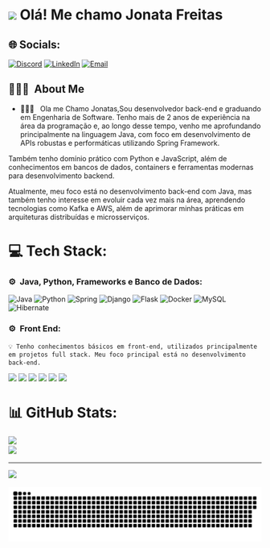 <h1><img src="https://raw.githubusercontent.com/JonataFreitas/JonataFreitas/master/hi.gif" height="30px" style="color:white;"/>  Olá! Me chamo Jonata Freitas</h1> 

## 🌐 Socials:
[![Discord](https://img.shields.io/badge/Discord-%237289DA.svg?logo=discord&logoColor=white)](https://discord.com/users/788895222024765441)  [![LinkedIn](https://img.shields.io/badge/LinkedIn-%230077B5.svg?logo=linkedin&logoColor=white)](https://www.linkedin.com/in/jonatadev)  [![Email](https://img.shields.io/badge/Email-D14836?logo=gmail&logoColor=white)](mailto:jonatasaple@gmail.com)  


</p>

<h2> 👨🏻‍💻 &nbsp;About Me </h2>

- 👨🏻‍💻 &nbsp; Ola me Chamo Jonatas,Sou desenvolvedor back-end e graduando em Engenharia de Software. Tenho mais de 2 anos de experiência na área da programação e, ao longo desse tempo, venho me aprofundando principalmente na linguagem Java, com foco em desenvolvimento de APIs robustas e performáticas utilizando Spring Framework.

Também tenho domínio prático com Python e JavaScript, além de conhecimentos em bancos de dados, containers e ferramentas modernas para desenvolvimento backend.

Atualmente, meu foco está no desenvolvimento back-end com Java, mas também tenho interesse em evoluir cada vez mais na área, aprendendo tecnologias como Kafka e AWS, além de aprimorar minhas práticas em arquiteturas distribuídas e microsserviços.

# 💻 Tech Stack:
<h3>⚙️ &nbsp;Java, Python, Frameworks e Banco de Dados:</h3>
<p>

![Java](https://img.shields.io/badge/Java-007396?style=for-the-badge&logo=coffeescript&logoColor=white)  ![Python](https://img.shields.io/badge/Python-3670A0?style=for-the-badge&logo=python&logoColor=ffdd54)  ![Spring](https://img.shields.io/badge/Spring-%236DB33F.svg?style=for-the-badge&logo=spring&logoColor=white)   ![Django](https://img.shields.io/badge/Django-%23092E20.svg?style=for-the-badge&logo=django&logoColor=white)   ![Flask](https://img.shields.io/badge/Flask-%23000.svg?style=for-the-badge&logo=flask&logoColor=white)   ![Docker](https://img.shields.io/badge/Docker-%230db7ed.svg?style=for-the-badge&logo=docker&logoColor=white)  ![MySQL](https://img.shields.io/badge/MySQL-4479A1.svg?style=for-the-badge&logo=mysql&logoColor=white)  ![Hibernate](https://img.shields.io/badge/Hibernate-59666C?style=for-the-badge&logo=hibernate&logoColor=white)  

<h3>⚙️ &nbsp;Front End:</h3>
<p>
</p>

    💡 Tenho conhecimentos básicos em front-end, utilizados principalmente em projetos full stack. Meu foco principal está no desenvolvimento back-end.
<p> <img src="https://img.shields.io/badge/HTML5-E34F26?style=for-the-badge&logo=html5&logoColor=white"/> <img src="https://img.shields.io/badge/CSS3-1572B6?style=for-the-badge&logo=css3&logoColor=white"/> <img src="https://img.shields.io/badge/JavaScript-F7DF1E?style=for-the-badge&logo=javascript&logoColor=black"/> <img src="https://img.shields.io/badge/DOM-Manipulation-informational?style=for-the-badge&logo=javascript"/> <img src="https://img.shields.io/badge/JFrame-Java_GUI-green?style=for-the-badge&logo=java&logoColor=white"/> <img src="https://img.shields.io/badge/Swing-Java_Framework-blue?style=for-the-badge&logo=java&logoColor=white"/> </p>


# 📊 GitHub Stats:
![](https://github-readme-streak-stats.herokuapp.com/?user=devJonatas06&theme=dark&hide_border=false)<br/>
![](https://github-readme-stats.vercel.app/api/top-langs/?username=devJonatas06&theme=dark&hide_border=false&include_all_commits=false&count_private=false&layout=compact)

---
[![](https://visitcount.itsvg.in/api?id=devJonatas06&icon=0&color=0)](https://visitcount.itsvg.in)

<picture>
  <source media="(prefers-color-scheme: dark)" srcset="https://raw.githubusercontent.com/devJonatas06/devJonatas06/output/github-snake-dark.svg" />
  <source media="(prefers-color-scheme: light)" srcset="https://raw.githubusercontent.com/devJonatas06/devJonatas06/output/github-snake.svg" />
  <img alt="github-snake" src="https://raw.githubusercontent.com/devJonatas06/devJonatas06/output/github-snake.svg" />
</picture>


